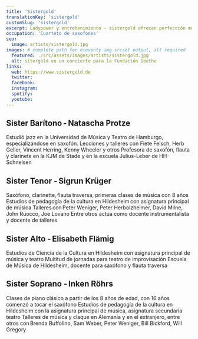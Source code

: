 ```yaml
---
title: 'Sistergold'
translationKey: 'sistergold'
customSlug: 'sistergold'
excerpt: Ladypower y entretenimiento - sistergold ofrecen perfección musical y talento creativo para un programa de canciones grandioso.
occupation: 'Cuarteto de saxofones'
seo:
  image: artists/sistergold.jpg
images: # complete path for eleventy img srcset output, alt required
  featured: ./src/assets/images/artists/sistergold.jpg
  alt: sitergold en un concierto para la Fundación Goethe
links:
  web: https://www.sistergold.de
  twitter:
  facebook:
  instagram:
  spotify:
  youtube:
---
```


## Sister Barítono - Natascha Protze

Estudió jazz en la Universidad de Música y Teatro de Hamburgo, especializándose en saxofón.
Lecciones y talleres con Fiete Felsch, Herb Geller, Vincent Herring, Kenny Wheeler y otros
Profesora de saxofón, flauta y clarinete en la KJM de Stade y en la escuela Julius-Leber de HH-Schnelsen

## Sister Tenor - Sigrun Krüger

Saxófono, clarinette, flauta traversa, primeras clases de música con 8 años
Estudios de pedagogía de la cultura en Hildesheim con asignatura principal de música
Talleres con Peter Weniger, Peter Herbolzheimer, David Milne, John Ruocco, Joe Lovano
Entre otros actúa como docente instrumentalista y docente de talleres

## Sister Alto - Elisabeth Flämig

Estudios de Ciencia de la Cultura en Hildesheim con asignatura principal de música y teatro
Multitud de jornadas para teatro de improvisación
Escuela de Música de Hildesheim, docente para saxófono y flauta traversa

## Sister Soprano - Inken Röhrs

Clases de piano clásico a partir de los 8 años de edad, con 16 años comenzó a tocar el saxófono
Estudios de pedagogía de la cultura en Hildesheim con la asignatura principal de música, asignatura secundaria teatro
Talleres de música y claque en Alemania y en el extranjero, entre otros con Brenda Buffolino, Sam Weber, Peter Weniger, Bill Bickford, Will Gregory
